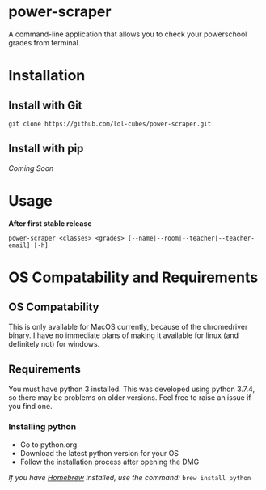 # power-scraper

A command-line application that allows you to check your powerschool grades from terminal.

# Installation

## Install with Git

```git clone https://github.com/lol-cubes/power-scraper.git```

## Install with pip

*Coming Soon*

# Usage

**After first stable release**

```power-scraper <classes> <grades> [--name|--room|--teacher|--teacher-email] [-h]```

# OS Compatability and Requirements

## OS Compatability

This is only available for MacOS currently, because of the chromedriver binary.
I have no immediate plans of making it available for linux (and definitely not) for windows.

## Requirements

You must have python 3 installed. 
This was developed using python 3.7.4, so there may be problems on older versions. 
Feel free to raise an issue if you find one.

### Installing python

 - Go to python.org
 - Download the latest python version for your OS
 - Follow the installation process after opening the DMG

*If you have [Homebrew](brew.sh) installed, use the command:*
```brew install python```